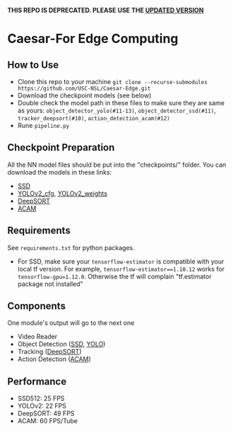 **THIS REPO IS DEPRECATED. PLEASE USE THE [UPDATED VERSION](https://github.com/USC-NSL/Caesar)**

# Caesar-For Edge Computing

## How to Use
- Clone this repo to your machine ```git clone --recurse-submodules https://github.com/USC-NSL/Caesar-Edge.git```
- Download the checkpoint models (see below)
- Double check the model path in these files to make sure they are same as yours: ```object_detector_yolo(#11-13)```, ```object_detector_ssd(#11)```, ```tracker_deepsort(#10)```, ```action_detection_acam(#12)```
- Rune ```pipeline.py```

## Checkpoint Preparation
All the NN model files should be put into the "checkpoints/" folder. You can download the models in these links:
- [SSD](https://drive.google.com/open?id=0B0qPCUZ-3YwWT1RCLVZNN3RTVEU)
- [YOLOv2_cfg](https://github.com/pjreddie/darknet/blob/master/cfg/yolov2.cfg), [YOLOv2_weights](https://pjreddie.com/media/files/yolov2.weights)
- [DeepSORT](https://drive.google.com/open?id=1m2ebLHB2JThZC8vWGDYEKGsevLssSkjo)
- [ACAM](https://drive.google.com/open?id=138gfVxWs_8LhHiVO03tKpmYBzIaTgD70)

## Requirements
See ```requirements.txt``` for python packages. 
- For SSD, make sure your ```tensorflow-estimator``` is compatible with your local tf version. For example, ```tensorflow-estimator==1.10.12``` works for ```tensorflow-gpu=1.12.0```. Otherwise the tf will complain "tf.estimator package not installed"

## Components
One module's output will go to the next one
- Video Reader
- Object Detection ([SSD](https://github.com/balancap/SSD-Tensorflow), [YOLO](https://github.com/thtrieu/darkflow))
- Tracking ([DeepSORT](https://github.com/nwojke/deep_sort))
- Action Detection ([ACAM](https://github.com/oulutan/ACAM_Demo/blob/master/README.md))

## Performance
- SSD512: 25 FPS
- YOLOv2: 22 FPS
- DeepSORT: 49 FPS
- ACAM: 60 FPS/Tube